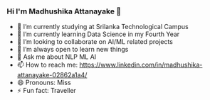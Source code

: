 ### Hi I'm Madhushika Attanayake 👋




- 🔭 I’m currently studying at Srilanka Technological Campus
- 🌱 I’m currently learning Data Science in my Fourth Year
- 👯 I’m looking to collaborate on AI/ML related projects
- 🤔 I’m always open to learn new things
- 💬 Ask me about NLP ML  AI
- 📫 How to reach me: https://www.linkedin.com/in/madhushika-attanayake-02862a1a4/
- 😄 Pronouns: Miss
- ⚡ Fun fact: Traveller

